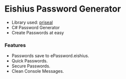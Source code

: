 
# Eishius Password Generator 

- Library used: [prjseal](https://github.com/prjseal/PasswordGenerator)
- C# Password Generator
- Create Passwords at easy 

### Features
- Passwords save to ePassword.eishius.
- Quick Passwords.
- Secure Passwords.
- Clean Console Messages.
